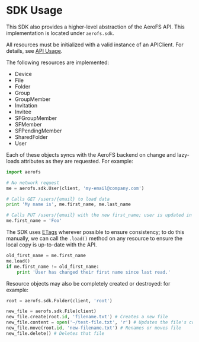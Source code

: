 # SDK Usage

This SDK also provides a higher-level abstraction of the AeroFS API. This
implementation is located under `aerofs.sdk`.

All resources must be initialized with a valid instance of an APIClient. For
details, see [API Usage](usage.api.md).

The following resources are implemented:

* Device
* File
* Folder
* Group
* GroupMember
* Invitation
* Invitee
* SFGroupMember
* SFMember
* SFPendingMember
* SharedFolder
* User

Each of these objects syncs with the AeroFS backend on change and lazy-loads
attributes as they are requested. For example:

```python
import aerofs

# No network request
me = aerofs.sdk.User(client, 'my-email@company.com')

# Calls GET /users/{email} to load data
print 'My name is', me.first_name, me.last_name

# Calls PUT /users/{email} with the new first_name; user is updated in backend
me.first_name = 'Foo'
```

The SDK uses [ETags](https://developers.aerofs.com/api/en/1.3/#overview_etags)
wherever possible to ensure consistency; to do this manually, we can call the
`.load()` method on any resource to ensure the local copy is up-to-date with
the API.

```python
old_first_name = me.first_name
me.load()
if me.first_name != old_first_name:
    print 'User has changed their first name since last read.'
```

Resource objects may also be completely created or destroyed: for example:

```python
root = aerofs.sdk.Folder(client, 'root')

new_file = aerofs.sdk.File(client)
new_file.create(root.id, 'filename.txt') # Creates a new file
new_file.content = open('~/test-file.txt', 'r') # Updates the file's contents
new_file.move(root.id, 'new-filename.txt') # Renames or moves file
new_file.delete() # Deletes that file
```

